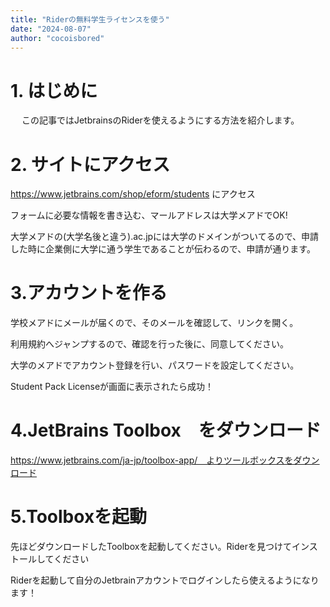 ```yaml
---
title: "Riderの無料学生ライセンスを使う"
date: "2024-08-07"
author: "cocoisbored"
---
```


# 1. はじめに
　
この記事ではJetbrainsのRiderを使えるようにする方法を紹介します。

# 2. サイトにアクセス

https://www.jetbrains.com/shop/eform/students にアクセス

フォームに必要な情報を書き込む、マールアドレスは大学メアドでOK!

大学メアドの(大学名後と違う).ac.jpには大学のドメインがついてるので、申請した時に企業側に大学に通う学生であることが伝わるので、申請が通ります。

# 3.アカウントを作る

学校メアドにメールが届くので、そのメールを確認して、リンクを開く。

利用規約へジャンプするので、確認を行った後に、同意してください。

大学のメアドでアカウント登録を行い、パスワードを設定してください。

Student Pack Licenseが画面に表示されたら成功！


# 4.JetBrains Toolbox　をダウンロード

https://www.jetbrains.com/ja-jp/toolbox-app/　よりツールボックスをダウンロード

# 5.Toolboxを起動 

先ほどダウンロードしたToolboxを起動してください。Riderを見つけてインストールしてください

Riderを起動して自分のJetbrainアカウントでログインしたら使えるようになります！